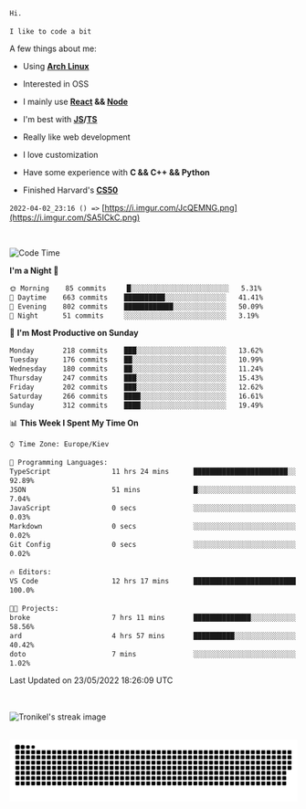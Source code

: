 ```
Hi.

I like to code a bit
```

A few things about me:

-   Using **[Arch Linux](https://archlinux.org/)**

-   Interested in OSS

-   I mainly use **[React](https://reactjs.org/) && [Node](https://nodejs.org/en/)**

-   I'm best with **[JS](https://www.javascript.com/)/[TS](https://www.typescriptlang.org/)**

-   Really like web development

-   I love customization

-   Have some experience with **C && C++ && Python**

-   Finished Harvard's **[CS50](https://cs50.harvard.edu)**

`2022-04-02_23:16 () =>` [https://i.imgur.com/JcQEMNG.png](https://i.imgur.com/SA5ICkC.png)

<br>

<!--START_SECTION:waka-->
![Code Time](http://img.shields.io/badge/Code%20Time-639%20hrs%2045%20mins-blue)

**I'm a Night 🦉** 

```text
🌞 Morning    85 commits     █░░░░░░░░░░░░░░░░░░░░░░░░   5.31% 
🌆 Daytime    663 commits    ██████████░░░░░░░░░░░░░░░   41.41% 
🌃 Evening    802 commits    ████████████░░░░░░░░░░░░░   50.09% 
🌙 Night      51 commits     ░░░░░░░░░░░░░░░░░░░░░░░░░   3.19%

```
📅 **I'm Most Productive on Sunday** 

```text
Monday       218 commits    ███░░░░░░░░░░░░░░░░░░░░░░   13.62% 
Tuesday      176 commits    ██░░░░░░░░░░░░░░░░░░░░░░░   10.99% 
Wednesday    180 commits    ██░░░░░░░░░░░░░░░░░░░░░░░   11.24% 
Thursday     247 commits    ███░░░░░░░░░░░░░░░░░░░░░░   15.43% 
Friday       202 commits    ███░░░░░░░░░░░░░░░░░░░░░░   12.62% 
Saturday     266 commits    ████░░░░░░░░░░░░░░░░░░░░░   16.61% 
Sunday       312 commits    ████░░░░░░░░░░░░░░░░░░░░░   19.49%

```


📊 **This Week I Spent My Time On** 

```text
⌚︎ Time Zone: Europe/Kiev

💬 Programming Languages: 
TypeScript               11 hrs 24 mins      ███████████████████████░░   92.89% 
JSON                     51 mins             █░░░░░░░░░░░░░░░░░░░░░░░░   7.04% 
JavaScript               0 secs              ░░░░░░░░░░░░░░░░░░░░░░░░░   0.03% 
Markdown                 0 secs              ░░░░░░░░░░░░░░░░░░░░░░░░░   0.02% 
Git Config               0 secs              ░░░░░░░░░░░░░░░░░░░░░░░░░   0.02%

🔥 Editors: 
VS Code                  12 hrs 17 mins      █████████████████████████   100.0%

🐱‍💻 Projects: 
broke                    7 hrs 11 mins       ██████████████░░░░░░░░░░░   58.56% 
ard                      4 hrs 57 mins       ██████████░░░░░░░░░░░░░░░   40.42% 
doto                     7 mins              ░░░░░░░░░░░░░░░░░░░░░░░░░   1.02%

```


 Last Updated on 23/05/2022 18:26:09 UTC
<!--END_SECTION:waka-->

<br>

<p><img align="center" src="https://github-readme-streak-stats.herokuapp.com/?user=Tronikelis&theme=dark" alt="Tronikel's streak image" /></p>

<br>

<img title="" src="https://raw.githubusercontent.com/Tronikelis/Tronikelis/output/github-contribution-grid-snake.svg" alt="very cool snake thingey" data-align="left">
